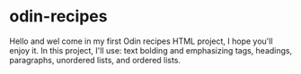 # odin-recipes
Hello and wel come in my first Odin recipes HTML project, I hope you'll enjoy it.
In this project, I'll use: text bolding and emphasizing tags, headings, paragraphs, unordered lists, and ordered lists.